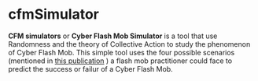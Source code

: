 # cfmSimulator

**CFM simulators** or **Cyber Flash Mob Simulator** is a tool that use Randomness and the theory of Collective Action to study the phenomenon of Cyber Flash Mob. This simple tool uses the four possible scenarios (mentioned in [this publication](https://d1wqtxts1xzle7.cloudfront.net/58841814/Analyzing_Flash_Mobs_in_Cybernetic_Space.pdf?1554829764=&response-content-disposition=inline%3B+filename%3DAnalyzing_Flash_Mobs_in_Cybernetic_Space.pdf&Expires=1602455435&Signature=bvhTcjWcN~~rEugo~zGQjK2KM9BERBAAmredmL3J~bR0Bv6wvIn3Cx3g69-FJNQnvgd7xjvek9czhN64zmpYnW4t7Q6TGeUxP3EbO8-AoRh3tuJXjdoNiPEksJmBe-xJnxEhEwqV0nmeDigaN3lu1IRHZkIcFAGdZaVn3cSD0XWRoK82LMnzLTYMbq7op~V0tEwO4Ws0pRlqjPYNXXUsXXE3ywq8jc9J6E5BFPBKC8IqzGN6Av0lwsb6cBUUGLYu2JtcAZ194ov9Z~Qd09jhA7mMXWpAMuj53ZCrOUXhPsVqzpkhYOC38m8o2x0ltAFb-r~lN~IJl08jeITYOnf8zA__&Key-Pair-Id=APKAJLOHF5GGSLRBV4ZA) ) a flash mob practitioner could face to predict the success or failur of a Cyber Flash Mob.





